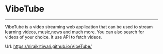 # VibeTube
-----------
VibeTube is a video streaming web application that can be used to stream learning videos, music,news and much more. You can also search for videos of your choice. It use API to fetch videos.

Url: https://nirajkrtiwari.github.io/VibeTube/
